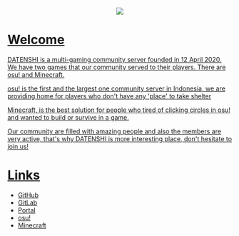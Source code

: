 <h1 align="center"><a href="http://datenshi.pw"><img src="https://raw.githubusercontent.com/osu-datenshi/assets/master/logo.png"></h1>

# Welcome

DATENSHI is a multi-gaming community server founded in 12 April 2020. We have two games that our community served to their players. There are osu! and Minecraft.

osu! is the first and the largest one community server in Indonesia, we are providing home for players who don't have any 'place' to take shelter

Minecraft, is the best solution for people who tired of clicking circles in osu! and wanted to build or survive in a game.

Our community are filled with amazing people and also the members are very active, that's why DATENSHI is more interesting place, don't hesitate to join us!

# Links

- [GitHub](https://github.com/osu-datenshi)
- [GitLab](https://gitlab.com/osudatenshi)
- [Portal](https://datenshi.pw)
- [osu!](https://osu.datenshi.pw)
- [Minecraft](https://mc.datenshi.pw)
